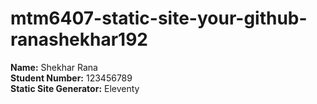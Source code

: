 # mtm6407-static-site-your-github-ranashekhar192

**Name:** Shekhar Rana  
**Student Number:** 123456789  
**Static Site Generator:** Eleventy
